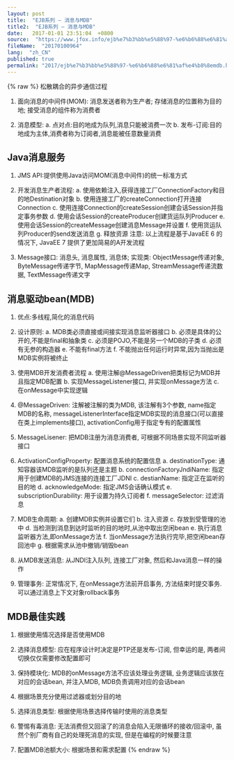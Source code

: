 ```yaml
---
layout: post
title:  "EJB系列 – 消息与MDB"
title2:  "EJB系列 – 消息与MDB"
date:   2017-01-01 23:51:04  +0800
source:  "https://www.jfox.info/ejb%e7%b3%bb%e5%88%97-%e6%b6%88%e6%81%af%e4%b8%8emdb.html"
fileName:  "20170100964"
lang:  "zh_CN"
published: true
permalink: "2017/ejb%e7%b3%bb%e5%88%97-%e6%b6%88%e6%81%af%e4%b8%8emdb.html"
---
```

{% raw %}
松散耦合的异步通信过程

1. 面向消息的中间件(MOM): 消息发送者称为生产者; 存储消息的位置称为目的地; 接受消息的组件称为消费者

 2. 消息模型: 
a. 点对点:目的地成为队列,消息只能被消费一次
b. 发布-订阅:目的地成为主体,消费者称为订阅者,消息能被任意数量消费 

##  Java消息服务 

 1. JMS API:提供使用Java访问MOM(消息中间件)的统一标准方式 

 2. 开发消息生产者流程:
a. 使用依赖注入,获得连接工厂ConnectionFactory和目的地Destination对象
b. 使用连接工厂的createConnection打开连接Connection
c. 使用连接Connection的createSession创建会话Session并指定事务参数
d. 使用会话Session的createProducer创建货运队列Producer
e. 使用会话Session的createMessage创建消息Message并设置
f. 使用货运队列Producer的send发送消息
g. 释放资源
注意: 以上流程是基于JavaEE 6 的情况下, JavaEE 7 提供了更加简易的A开发流程 

 3. Message接口: 消息头, 消息属性, 消息体; 实现类: ObjectMessage传递对象, ByteMessage传递字节, MapMessage传递Map, StreamMessage传递流数据, TextMessage传递文字 

##  消息驱动bean(MDB) 

 1. 优点:多线程,简化的消息代码 

 2. 设计原则: 
a. MDB类必须直接或间接实现消息监听器接口
b. 必须是具体的公开的,不能是final和抽象类
c. 必须是POJO,不能是另一个MDB的子类
d. 必须有无参的构造器
e. 不能有final方法
f. 不能抛出任何运行时异常,因为当抛出是MDB实例将被终止 

 3. 使用MDB开发消费者流程
a. 使用注解@MessageDriven把类标记为MDB并且指定MDB配置
b. 实现MessageListener接口, 并实现onMessage方法
c. 在onMessage中实现逻辑 

 4. @MessageDriven: 注解被注解的类为MDB, 该注解有3个参数, name指定MDB的名称, messageListenerInterface指定MDB实现的消息接口(可以直接在类上implements接口), activationConfig用于指定专有的配置属性 

 5. MessageLisener: 把MDB注册为消息消费者, 可根据不同场景实现不同监听器接口 

 6. ActivationConfigProperty: 配置消息系统的配置信息
a. destinationType: 通知容器该MDB监听的是队列还是主题
b. connectionFactoryJndiName: 指定用于创建MDB的JMS连接的连接工厂JDNI
c. destianName: 指定正在监听的目的地
d. acknowledgeMode: 指定JMS会话确认模式
e. subscriptionDurability: 用于设置为持久订阅者
f. messageSelector: 过滤消息 

 7. MDB生命周期:
a. 创建MDB实例并设置它们
b. 注入资源
c. 存放到受管理的池中
d. 当检测到消息到达时监听的目的地时,从池中取出空闲bean
e. 执行消息监听器方法,即onMessage方法
f. 当onMessage方法执行完毕,把空闲bean存回池中
g. 根据需求从池中撤销/销毁bean 

 8. 从MDB发送消息: 从JNDI注入队列, 连接工厂对象, 然后和Java消息一样的操作 

 9. 管理事务: 正常情况下, 在onMessage方法前开启事务, 方法结束时提交事务. 可以通过消息上下文对象rollback事务 

##  MDB最佳实践 

 1. 根据使用情况选择是否使用MDB 

 2. 选择消息模型: 应在程序设计时决定是PTP还是发布-订阅, 但幸运的是, 两者间切换仅仅需要修改配置即可 

 3. 保持模块化: MDB的onMessage方法不应该处理业务逻辑, 业务逻辑应该放在对应的会话bean, 并注入MDB, MDB负责调用对应的会话bean 

 4. 根据场景充分使用过滤器或划分目的地 

 5. 选择消息类型: 根据使用场景选择传输时使用的消息类型 

 6. 警惕有毒消息: 无法消费但又回滚了的消息会陷入无限循环的接收/回滚中, 虽然个别厂商有自己的处理死消息的实现, 但是在编程的时候要注意 

 7. 配置MDB池额大小: 根据场景和需求配置
{% endraw %}